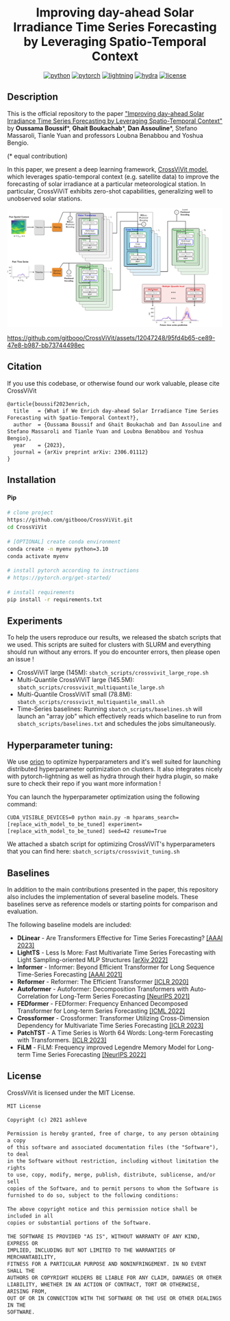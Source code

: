<div align="center">
  
# Improving day-ahead Solar Irradiance Time Series Forecasting by Leveraging Spatio-Temporal Context

[![python](https://img.shields.io/badge/-Python_3.8_%7C_3.9_%7C_3.10-blue?logo=python&logoColor=white)](https://github.com/pre-commit/pre-commit)
[![pytorch](https://img.shields.io/badge/PyTorch_2.0+-ee4c2c?logo=pytorch&logoColor=white)](https://pytorch.org/get-started/locally/)
[![lightning](https://img.shields.io/badge/-Lightning_2.0+-792ee5?logo=pytorchlightning&logoColor=white)](https://pytorchlightning.ai/)
[![hydra](https://img.shields.io/badge/Config-Hydra_1.3-89b8cd)](https://hydra.cc/) 
[![license](https://img.shields.io/badge/License-MIT-green.svg?labelColor=gray)](https://github.com/gitbooo/TSF_context_Eumetsat/blob/neurips_2023/README.md#license)
 
</div>

## Description

This is the official repository to the paper ["Improving day-ahead Solar Irradiance Time Series Forecasting by Leveraging Spatio-Temporal Context"](https://arxiv.org/abs/2306.01112) by **Oussama Boussif**\*, **Ghait Boukachab**\*, **Dan Assouline**\*, Stefano Massaroli, Tianle Yuan and professors Loubna Benabbou and Yoshua Bengio.

(* equal contribution)

In this paper, we present a deep learning framework, [CrossViVit model](https://github.com/gitbooo/TSF_context_Eumetsat/blob/neurips_2023/src/models/cross_vivit_bis.py),  which leverages spatio-temporal context (e.g. satellite data) to improve the forecasting of solar irradiance at a particular meteorological station. In particular, CrossViViT exhibits zero-shot capabilities, generalizing well to unobserved solar stations.

![My Image](CrossViViT_fig.png)


https://github.com/gitbooo/CrossViVit/assets/12047248/95fd4b65-ce89-47e8-b987-bb73744498ec


## Citation
If you use this codebase, or otherwise found our work valuable, please cite CrossViVit

```
@article{boussif2023enrich,
  title   = {What if We Enrich day-ahead Solar Irradiance Time Series Forecasting with Spatio-Temporal Context?},
  author  = {Oussama Boussif and Ghait Boukachab and Dan Assouline and Stefano Massaroli and Tianle Yuan and Loubna Benabbou and Yoshua Bengio},
  year    = {2023},
  journal = {arXiv preprint arXiv: 2306.01112}
}
```

## Installation

#### Pip

```bash
# clone project
https://github.com/gitbooo/CrossViVit.git
cd CrossViVit

# [OPTIONAL] create conda environment
conda create -n myenv python=3.10
conda activate myenv

# install pytorch according to instructions
# https://pytorch.org/get-started/

# install requirements
pip install -r requirements.txt
```
## Experiments
To help the users reproduce our results, we released the sbatch scripts that we used. This scripts are suited for clusters with SLURM and everything should run without any errors. If you do encounter errors, then please open an issue !

 - CrossViViT large (145M): ``sbatch_scripts/crossvivit_large_rope.sh``
 - Multi-Quantile CrossViViT large (145.5M): ``sbatch_scripts/crossvivit_multiquantile_large.sh``
 - Multi-Quantile CrossViViT small (78.8M): ``sbatch_scripts/crossvivit_multiquantile_small.sh``
 - Time-Series baselines: Running ``sbatch_scripts/baselines.sh`` will launch an "array job" which effectively reads which baseline to run from ``sbatch_scripts/baselines.txt`` and schedules the jobs simultaneously.

## Hyperparameter tuning:
We use [orion](https://github.com/Epistimio/orion) to optimize hyperparameters and it's well suited for launching distributed hyperparameter optimization on clusters. It also integrates nicely with pytorch-lightning as well as hydra through their hydra plugin, so make sure to check their repo if you want more information !

You can launch the hyperparameter optimization using the following command:
```
CUDA_VISIBLE_DEVICES=0 python main.py -m hparams_search=[replace_with_model_to_be_tuned] experiment=[replace_with_model_to_be_tuned] seed=42 resume=True
```

We attached a sbatch script for optimizing CrossViViT's hyperparameters that you can find here: ``sbatch_scripts/crossvivit_tuning.sh``

## Baselines

In addition to the main contributions presented in the paper, this repository also includes the implementation of several baseline models. These baselines serve as reference models or starting points for comparison and evaluation.

The following baseline models are included:

  -  **DLinear** - Are Transformers Effective for Time Series Forecasting? [[AAAI 2023]](https://arxiv.org/pdf/2205.13504.pdf)
  -  **LightTS** - Less Is More: Fast Multivariate Time Series Forecasting with Light Sampling-oriented MLP Structures [[arXiv 2022]](https://arxiv.org/abs/2207.01186)
  -  **Informer** - Informer: Beyond Efficient Transformer for Long Sequence Time-Series Forecasting [[AAAI 2021]](https://arxiv.org/abs/2012.07436) 
  -  **Reformer** - Reformer: The Efficient Transformer [[ICLR 2020]](https://arxiv.org/abs/2001.04451)
  -  **Autoformer** - Autoformer: Decomposition Transformers with Auto-Correlation for Long-Term Series Forecasting [[NeurIPS 2021]](https://arxiv.org/abs/2106.13008)
  -  **FEDformer** - FEDformer: Frequency Enhanced Decomposed Transformer for Long-term Series Forecasting [[ICML 2022]](https://arxiv.org/abs/2201.12740) 
  -  **Crossformer** - Crossformer: Transformer Utilizing Cross-Dimension Dependency for Multivariate Time Series Forecasting [[ICLR 2023]](https://openreview.net/forum?id=vSVLM2j9eie)
  -  **PatchTST** - A Time Series is Worth 64 Words: Long-term Forecasting with Transformers. [[ICLR 2023]](https://arxiv.org/abs/2211.14730)
  -  **FiLM** - FiLM: Frequency improved Legendre Memory Model for Long-term Time Series Forecasting [[NeurIPS 2022]](https://arxiv.org/abs/2205.08897)
  
## License

CrossViVit is licensed under the MIT License.

```
MIT License

Copyright (c) 2021 ashleve

Permission is hereby granted, free of charge, to any person obtaining a copy
of this software and associated documentation files (the "Software"), to deal
in the Software without restriction, including without limitation the rights
to use, copy, modify, merge, publish, distribute, sublicense, and/or sell
copies of the Software, and to permit persons to whom the Software is
furnished to do so, subject to the following conditions:

The above copyright notice and this permission notice shall be included in all
copies or substantial portions of the Software.

THE SOFTWARE IS PROVIDED "AS IS", WITHOUT WARRANTY OF ANY KIND, EXPRESS OR
IMPLIED, INCLUDING BUT NOT LIMITED TO THE WARRANTIES OF MERCHANTABILITY,
FITNESS FOR A PARTICULAR PURPOSE AND NONINFRINGEMENT. IN NO EVENT SHALL THE
AUTHORS OR COPYRIGHT HOLDERS BE LIABLE FOR ANY CLAIM, DAMAGES OR OTHER
LIABILITY, WHETHER IN AN ACTION OF CONTRACT, TORT OR OTHERWISE, ARISING FROM,
OUT OF OR IN CONNECTION WITH THE SOFTWARE OR THE USE OR OTHER DEALINGS IN THE
SOFTWARE.
```
